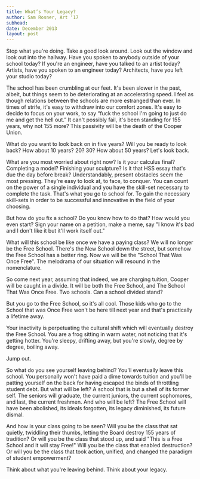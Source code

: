 ```yaml
---
title: What’s Your Legacy?
author: Sam Rosner, Art ‘17
subhead: 
date: December 2013
layout: post
---
```

Stop what you're doing. Take a good look around.  Look out the window and look out into the hallway.  Have you spoken to anybody outside of your school today?  If you're an engineer, have you talked to an artist today?  Artists, have you spoken to an engineer today?  Architects, have you left your studio today?  

The school has been crumbling at our feet.  It's been slower in the past, albeit, but things seem to be deteriorating at an accelerating speed.  I feel as though relations between the schools are more estranged than ever.  In times of strife, it's easy to withdraw into our comfort zones.  It's easy to decide to focus on your work, to say “fuck the school I'm going to just do me and get the hell out.”  It can't possibly fail, it's been standing for 155 years, why not 155 more?  This passivity will be the death of the Cooper Union.

What do you want to look back on in five years?  Will you be ready to look back?  How about 10 years? 20? 30? How about 50 years?  Let's look back. 

What are you most worried about right now?  Is it your calculus final?  Completing a model?  Finishing your sculpture?  Is it that HSS essay that's due the day before break?  Understandably, present obstacles seem the most pressing.  They're easy to look at, to face, to conquer.  You can count on the power of a single individual and you have the skill-set necessary to complete the task.  That's what you go to school for.  To gain the necessary skill-sets in order to be successful and innovative in the field of your choosing.  

But how do you fix a school?  Do you know how to do that? How would you even start? Sign your name on a petition, make a meme, say "I know it's bad and I don't like it but it'll work itself out."

What will this school be like once we have a paying class?  We will no longer be the Free School.  There's the New School down the street, but somehow the Free School has a better ring.  Now we will be the "School That Was Once Free".  The melodrama of our situation will resound in the nomenclature.

So come next year, assuming that indeed, we are charging tuition, Cooper will be caught in a divide.  It will be both the Free School, and The School That Was Once Free.  Two schools.  Can a school divided stand?

But you go to the Free School, so it's all cool.  Those kids who go to the School that was Once Free won't be here till next year and that's practically a lifetime away.  

Your inactivity is perpetuating the cultural shift which will eventually destroy the Free School.  You are a frog sitting in warm water, not noticing that it's getting hotter.  You're sleepy, drifting away, but you're slowly, degree by degree, boiling away. 

Jump out.

So what do you see yourself leaving behind?  You'll eventually leave this school.  You personally won't have paid a dime towards tuition and you'll be patting yourself on the back for having escaped the binds of throttling student debt.  But what will be left?  A school that is but a shell of its former self.  The seniors will graduate, the current juniors, the current sophomores, and last, the current freshmen.  And who will be left?  The Free School will have been abolished, its ideals forgotten, its legacy diminished, its future dismal.

And how is your class going to be seen?  Will you be the class that sat quietly, twiddling their thumbs, letting the Board destroy 155 years of tradition?  Or will you be the class that stood up, and said "This is a Free School and it will stay Free!"  Will you be the class that enabled destruction? Or will you be the class that took action, unified, and changed the paradigm of student empowerment? 

Think about what you're leaving behind.  Think about your legacy. 